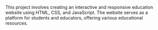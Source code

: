This project involves creating an interactive and responsive education website using HTML, CSS, and JavaScript. The website serves as a platform for students and educators, offering various educational resources.
